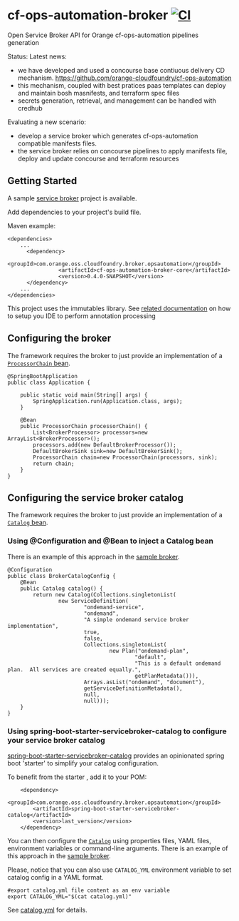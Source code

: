 # cf-ops-automation-broker [![CI](https://circleci.com/gh/orange-cloudfoundry/cf-ops-automation-broker.svg?style=shield&circle-token=:circle-token)](https://circleci.com/gh/orange-cloudfoundry/cf-ops-automation-broker)
Open Service Broker API for Orange cf-ops-automation pipelines generation

Status:
Latest news:
- we have developed and used a concourse base contiuous delivery CD mechanism. https://github.com/orange-cloudfoundry/cf-ops-automation
- this mechanism, coupled with best pratices paas templates can deploy and maintain bosh masnifests, and terraform spec files
- secrets generation, retrieval, and management can be handled with credhub

Evaluating a new scenario:
- develop a service broker which generates cf-ops-automation compatible manifests files.
- the service broker relies on concourse pipelines to apply manifests file, deploy and update concourse and terraform resources

## Getting Started

A sample [service broker](cf-ops-automation-sample-broker) project is available.

Add dependencies to your project's build file. 

Maven example: 

    <dependencies>
        ...
          <dependency>
                    <groupId>com.orange.oss.cloudfoundry.broker.opsautomation</groupId>
                    <artifactId>cf-ops-automation-broker-core</artifactId>
                    <version>0.4.0-SNAPSHOT</version>
          </dependency>
        ...
    </dependencies>

This project uses the immutables library. See [related documentation](https://immutables.github.io/apt.html) on how to setup you IDE to perform annotation processing
   
    
## Configuring the broker

The framework requires the broker to just provide an implementation of a [`ProcessorChain` bean](cf-ops-automation-broker-framework/src/main/java/com/orange/oss/cloudfoundry/broker/opsautomation/ondemandbroker/processors/ProcessorChain.java).

    @SpringBootApplication
    public class Application {
    
        public static void main(String[] args) {
            SpringApplication.run(Application.class, args);
        }
         
        @Bean
        public ProcessorChain processorChain() {
            List<BrokerProcessor> processors=new ArrayList<BrokerProcessor>();
            processors.add(new DefaultBrokerProcessor());
            DefaultBrokerSink sink=new DefaultBrokerSink();
            ProcessorChain chain=new ProcessorChain(processors, sink);
            return chain;
        }
    }

## Configuring the service broker catalog

The framework requires the broker to just provide an implementation of a [`Catalog` bean](https://github.com/spring-cloud/spring-cloud-cloudfoundry-service-broker/blob/master/src/main/java/org/springframework/cloud/servicebroker/model/Catalog.java).

### Using @Configuration and @Bean to inject a Catalog bean

There is an example of this approach in the [sample broker](cf-ops-automation-sample-broker/src/main/java/com/orange/oss/cloudfoundry/broker/opsautomation/ondemandbroker/sample/BrokerCatalogConfig.java).

    @Configuration
    public class BrokerCatalogConfig {
    	@Bean
    	public Catalog catalog() {
    		return new Catalog(Collections.singletonList(
    				new ServiceDefinition(
    						"ondemand-service",
    						"ondemand",
    						"A simple ondemand service broker implementation",
    						true,
    						false,
    						Collections.singletonList(
    								new Plan("ondemand-plan",
    										"default",
    										"This is a default ondemand plan.  All services are created equally.",
    										getPlanMetadata())),
    						Arrays.asList("ondemand", "document"),
    						getServiceDefinitionMetadata(),
    						null,
    						null)));
    	}
    }

### Using spring-boot-starter-servicebroker-catalog to configure your service broker catalog

[spring-boot-starter-servicebroker-catalog](spring-boot-starter-servicebroker-catalog) provides an opinionated spring boot 'starter' to simplify your catalog configuration.

To benefit from the starter , add it to your POM:

        <dependency>
            <groupId>com.orange.oss.cloudfoundry.broker.opsautomation</groupId>
            <artifactId>spring-boot-starter-servicebroker-catalog</artifactId>
            <version>last_version</version>
        </dependency>
        
You can then configure the [`Catalog`](https://github.com/spring-cloud/spring-cloud-cloudfoundry-service-broker/blob/master/src/main/java/org/springframework/cloud/servicebroker/model/Catalog.java)
using properties files, YAML files, environment variables or command-line arguments.
There is an example of this approach in the [sample broker](cf-ops-automation-sample-broker/src/main/resources/application.yml).

Please, notice that you can also use `CATALOG_YML` environment variable to set catalog config in a YAML format.

```shell
#export catalog.yml file content as an env variable
export CATALOG_YML="$(cat catalog.yml)"

```

See [catalog.yml](cf-ops-automation-sample-broker/catalog.yml) for details.




 




